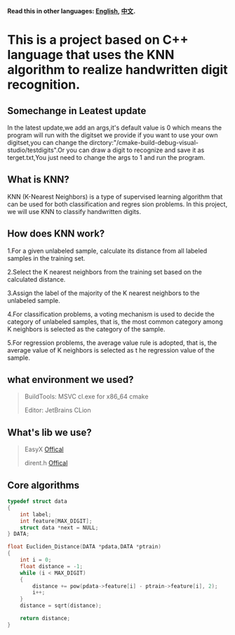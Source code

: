 **Read this in other languages: [English](README_en.md), [中文](README.md).**

# This is a project based on C++ language that uses the KNN algorithm to realize handwritten digit recognition.

## Somechange in Leatest update

In the latest update,we add an args,it's default value is 0 which means the program will run with the digitset we provide
if you want to use your own digitset,you can change the dirctory:"/cmake-build-debug-visual-studio/testdigits".Or you can
draw a digit to recognize and save it as terget.txt,You just need to change the args to 1 and run the program.

## What is KNN?

KNN (K-Nearest Neighbors) is a type of supervised learning algorithm that can be used for both classification and regres
sion problems. In this project, we will use KNN to classify handwritten digits.

## How does KNN work?

1.For a given unlabeled sample, calculate its distance from all labeled samples in the training set.

2.Select the K nearest neighbors from the training set based on the calculated distance.

3.Assign the label of the majority of the K nearest neighbors to the unlabeled sample.

4.For classification problems, a voting mechanism is used to decide the category of unlabeled samples, that is, the most
common category among K neighbors is selected as the category of the sample.

5.For regression problems, the average value rule is adopted, that is, the average value of K neighbors is selected as t
he regression value of the sample.

## what environment we used?

> BuildTools: MSVC cl.exe for x86_64 cmake
>
> Editor: JetBrains CLion

## What's lib we use?

> EasyX [Offical](https://easyx.cn/)
>
> dirent.h [Offical](https://web.archive.org/web/20170428133315/http://www.softagalleria.net/dirent.php)

## Core algorithms

```C
typedef struct data
{
    int label;
    int feature[MAX_DIGIT];
    struct data *next = NULL;
} DATA;

float Eucliden_Distance(DATA *pdata,DATA *ptrain)
{
    int i = 0;
    float distance = -1;
    while (i < MAX_DIGIT)
    {
        distance += pow(pdata->feature[i] - ptrain->feature[i], 2);
        i++;
    }
    distance = sqrt(distance);

    return distance;
}
```
